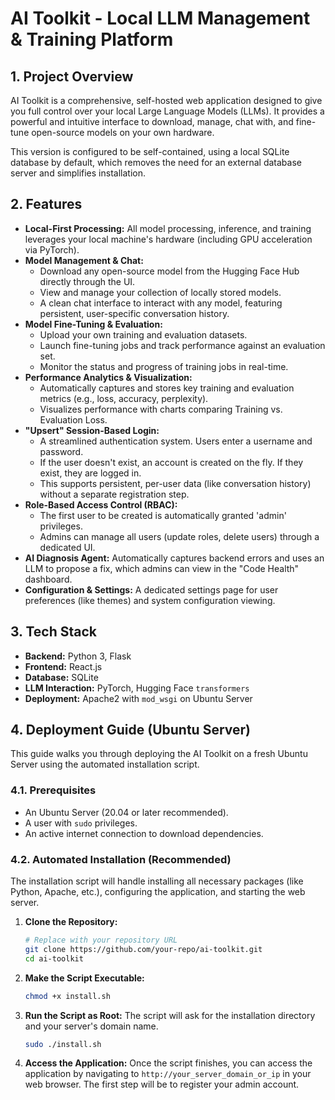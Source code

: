 # AI Toolkit - Local LLM Management & Training Platform

## 1. Project Overview

AI Toolkit is a comprehensive, self-hosted web application designed to give you full control over your local Large Language Models (LLMs). It provides a powerful and intuitive interface to download, manage, chat with, and fine-tune open-source models on your own hardware.

This version is configured to be self-contained, using a local SQLite database by default, which removes the need for an external database server and simplifies installation.

## 2. Features

- **Local-First Processing:** All model processing, inference, and training leverages your local machine's hardware (including GPU acceleration via PyTorch).
- **Model Management & Chat:**
    - Download any open-source model from the Hugging Face Hub directly through the UI.
    - View and manage your collection of locally stored models.
    - A clean chat interface to interact with any model, featuring persistent, user-specific conversation history.
- **Model Fine-Tuning & Evaluation:**
    - Upload your own training and evaluation datasets.
    - Launch fine-tuning jobs and track performance against an evaluation set.
    - Monitor the status and progress of training jobs in real-time.
- **Performance Analytics & Visualization:**
    - Automatically captures and stores key training and evaluation metrics (e.g., loss, accuracy, perplexity).
    - Visualizes performance with charts comparing Training vs. Evaluation Loss.
- **"Upsert" Session-Based Login:**
    - A streamlined authentication system. Users enter a username and password.
    - If the user doesn't exist, an account is created on the fly. If they exist, they are logged in.
    - This supports persistent, per-user data (like conversation history) without a separate registration step.
- **Role-Based Access Control (RBAC):**
    - The first user to be created is automatically granted 'admin' privileges.
    - Admins can manage all users (update roles, delete users) through a dedicated UI.
- **AI Diagnosis Agent:** Automatically captures backend errors and uses an LLM to propose a fix, which admins can view in the "Code Health" dashboard.
- **Configuration & Settings:** A dedicated settings page for user preferences (like themes) and system configuration viewing.

## 3. Tech Stack

- **Backend:** Python 3, Flask
- **Frontend:** React.js
- **Database:** SQLite
- **LLM Interaction:** PyTorch, Hugging Face `transformers`
- **Deployment:** Apache2 with `mod_wsgi` on Ubuntu Server

## 4. Deployment Guide (Ubuntu Server)

This guide walks you through deploying the AI Toolkit on a fresh Ubuntu Server using the automated installation script.

### 4.1. Prerequisites

- An Ubuntu Server (20.04 or later recommended).
- A user with `sudo` privileges.
- An active internet connection to download dependencies.

### 4.2. Automated Installation (Recommended)

The installation script will handle installing all necessary packages (like Python, Apache, etc.), configuring the application, and starting the web server.

1.  **Clone the Repository:**
    ```bash
    # Replace with your repository URL
    git clone https://github.com/your-repo/ai-toolkit.git
    cd ai-toolkit
    ```
2.  **Make the Script Executable:**
    ```bash
    chmod +x install.sh
    ```
3.  **Run the Script as Root:**
    The script will ask for the installation directory and your server's domain name.
    ```bash
    sudo ./install.sh
    ```
4.  **Access the Application:**
    Once the script finishes, you can access the application by navigating to `http://your_server_domain_or_ip` in your web browser. The first step will be to register your admin account.
